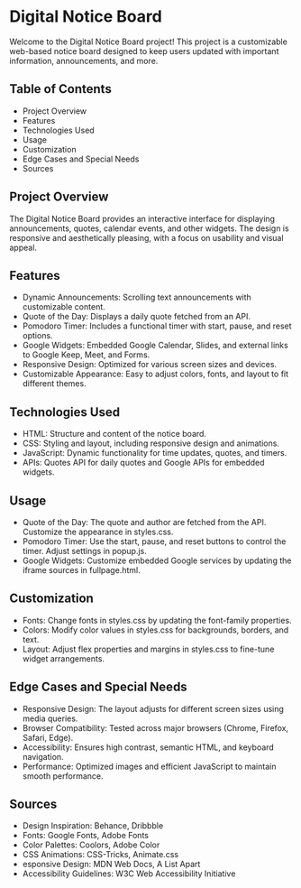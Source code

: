 # Digital Notice Board

Welcome to the Digital Notice Board project! This project is a customizable web-based notice board designed to keep users updated with important information, announcements, and more.

## Table of Contents
- Project Overview
- Features
- Technologies Used
- Usage
- Customization
- Edge Cases and Special Needs
- Sources

## Project Overview
The Digital Notice Board provides an interactive interface for displaying announcements, quotes, calendar events, and other widgets. The design is responsive and aesthetically pleasing, with a focus on usability and visual appeal.

## Features
- Dynamic Announcements: Scrolling text announcements with customizable content.
- Quote of the Day: Displays a daily quote fetched from an API.
- Pomodoro Timer: Includes a functional timer with start, pause, and reset options.
- Google Widgets: Embedded Google Calendar, Slides, and external links to Google Keep, Meet, and Forms.
- Responsive Design: Optimized for various screen sizes and devices.
- Customizable Appearance: Easy to adjust colors, fonts, and layout to fit different themes.

## Technologies Used
- HTML: Structure and content of the notice board.
- CSS: Styling and layout, including responsive design and animations.
- JavaScript: Dynamic functionality for time updates, quotes, and timers.
- APIs: Quotes API for daily quotes and Google APIs for embedded widgets.

## Usage
- Quote of the Day: The quote and author are fetched from the API. Customize the appearance in styles.css.
- Pomodoro Timer: Use the start, pause, and reset buttons to control the timer. Adjust settings in popup.js.
- Google Widgets: Customize embedded Google services by updating the iframe sources in fullpage.html.

## Customization
- Fonts: Change fonts in styles.css by updating the font-family properties.
- Colors: Modify color values in styles.css for backgrounds, borders, and text.
- Layout: Adjust flex properties and margins in styles.css to fine-tune widget arrangements.

## Edge Cases and Special Needs
- Responsive Design: The layout adjusts for different screen sizes using media queries.
- Browser Compatibility: Tested across major browsers (Chrome, Firefox, Safari, Edge).
- Accessibility: Ensures high contrast, semantic HTML, and keyboard navigation.
- Performance: Optimized images and efficient JavaScript to maintain smooth performance.

## Sources
- Design Inspiration: Behance, Dribbble
- Fonts: Google Fonts, Adobe Fonts
- Color Palettes: Coolors, Adobe Color
- CSS Animations: CSS-Tricks, Animate.css
- esponsive Design: MDN Web Docs, A List Apart
- Accessibility Guidelines: W3C Web Accessibility Initiative


